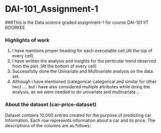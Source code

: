 # DAI-101_Assignment-1
###This is the Data science graded assignment-1  for course DAI-101  IIT ROORKEE

### Highlights of work
1. I have mentions proper heading for each executable cell.(At the top of every cell)
2. I have written the analysis and insights for the perticular trend observed from the plot. (At the bottom of every cell)
3. Successfully done the Univariate and Multivariate analysis on the data set.
4. Although i have mentioned (categorical-categorical and similar for other two) .... but i have also considered multiple attributes while doing the analysis, as we were needed to do univariate and multivariate...

### About the dataset (car-price-dataset)
Dataset contains 10,000 entries created for the purpose of predicting car Information. Each row represents information about a car and its price. The descriptions of the columns are as follows:
